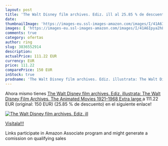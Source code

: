 ```yaml
---
layout: post
title: 'The Walt Disney film archives. Ediz. ill al 25.85 % de descuento'
date: 
thumbnailImage: 'https://images-eu.ssl-images-amazon.com/images/I/41A6Ipya2hL._SL200_.jpg'
images: [ 'https://images-eu.ssl-images-amazon.com/images/I/41A6Ipya2hL._SL200_.jpg' ]
comments: true
category: ofertas
author: ring
slug: 3836552914
description:
actualPrice: 111.22 EUR
currency: EUR
price: 111.22
comparePrice: 150 EUR
inStock: true
prodname: 'The Walt Disney film archives. Ediz. illustrata: The Walt Disney Film Archives. The Animated Movies 1921–1968  Extra large '
---
```


Ahora mismo tienes [The Walt Disney film archives. Ediz. illustrata: The Walt Disney Film Archives. The Animated Movies 1921–1968  Extra large ](https://www.amazon.es/dp/3836552914/?tag=tolees-21) a 111.22 EUR (original: 150 EUR) (25.85 %  de descuento) en el siguiente enlace!

[![The Walt Disney film archives. Ediz. ill](https://images-eu.ssl-images-amazon.com/images/I/41A6Ipya2hL._SL200_.jpg)](https://www.amazon.es/dp/3836552914/?tag=tolees-21)

[Visítala!!!](https://www.amazon.es/dp/3836552914/?tag=tolees-21)

Links participate in Amazon Associate program and might generate a comission on qualifying sales
